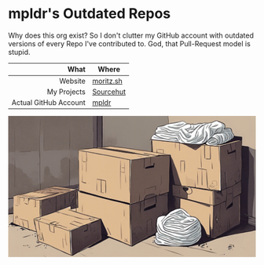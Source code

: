 # mpldr's Outdated Repos

Why does this org exist? So I don't clutter my GitHub account with outdated versions of every Repo I've contributed to. God, that Pull-Request model is stupid.

| What                  | Where                                 |
|----------------------:|---------------------------------------|
|               Website | [moritz.sh](https://moritz.sh)        |
|           My Projects | [Sourcehut](https://git.sr.ht/~mpldr) |
| Actual GitHub Account | [mpldr](https://github.com/mpldr)     |

![cover image](https://github.com/mpldr-pulls/.github/blob/master/profile/cover.png?raw=true)
